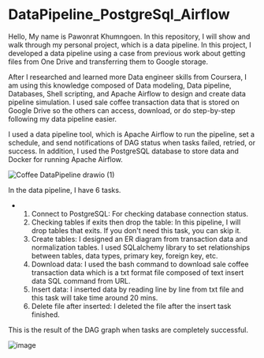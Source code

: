 # DataPipeline_PostgreSql_Airflow

Hello, My name is Pawonrat Khumngoen. In this repository, I will show and walk through my personal project, which is a data pipeline. In this project, I developed a data pipeline using a case from previous work about getting files from One Drive and transferring them to Google storage. 

After I researched and learned more Data engineer skills from Coursera, I am using this knowledge composed of Data modeling, Data pipeline, Databases, Shell scripting, and Apache Airflow to design and create data pipeline simulation. I used sale coffee transaction data that is stored on Google Drive so the others can access, download, or do step-by-step following my data pipeline easier.

I used a data pipeline tool, which is Apache Airflow to run the pipeline, set a schedule, and send notifications of DAG status when tasks failed, retried, or success. In addition, I used the PostgreSQL database to store data and Docker for running Apache Airflow.

![Coffee DataPipeline drawio (1)](https://github.com/pawonrat-kh/DataPipeline_PostgreSql_Airflow/assets/90255313/9d951855-fc3b-463a-8fda-ed1ce8bd8f75)

In the data pipeline, I have 6 tasks.
* 1. Connect to PostgreSQL: For checking database connection status.
  2. Checking tables if exits then drop the table: In this pipeline, I will drop tables that exits. If you don't need this task, you can skip it.
  3. Create tables: I designed an ER diagram from transaction data and normalization tables. I used SQLalchemy library to set relationships between tables, data types, primary key, foreign key, etc.
  4. Download data: I used the bash command to download sale coffee transaction data which is a txt format file composed of text insert data SQL command from URL.
  5. Insert data: I inserted data by reading line by line from txt file and this task will take time around 20 mins.
  6. Delete file after inserted: I deleted the file after the insert task finished.

This is the result of the DAG graph when tasks are completely successful.

![image](https://github.com/pawonrat-kh/DataPipeline_PostgreSql_Airflow/assets/90255313/760f676f-c05e-4a13-8763-1b43c69e91ff)

